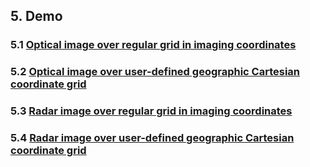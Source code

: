 ## 5. Demo

### 5.1 [Optical image over regular grid in imaging coordinates](/docs/opt_img.md)




### 5.2 [Optical image over user-defined geographic Cartesian coordinate grid](/docs/opt_geo.md)




### 5.3 [Radar image over regular grid in imaging coordinates](/docs/rdr_img.md)




### 5.4 [Radar image over user-defined geographic Cartesian coordinate grid](/docs/rdr_geo.md)
